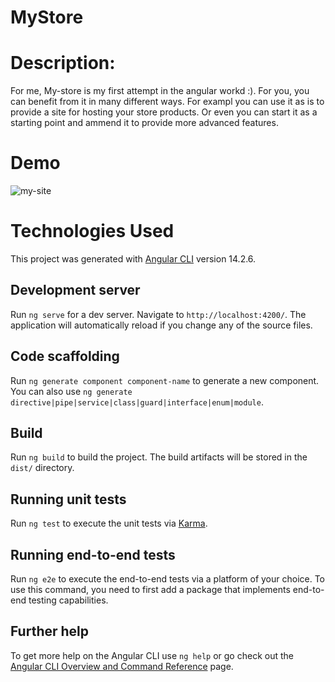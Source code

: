 # MyStore
# Description: 
For me, My-store is my first attempt in the angular workd :). For you, you can benefit from it in many different ways. For exampl you can use it as is to provide a site for hosting your store products. Or even you can start it as a starting point and ammend it to provide more advanced features.
# Demo
![my-site](https://user-images.githubusercontent.com/77669781/198496654-5de92679-c482-48f4-a96a-f677628c907d.gif)


# Technologies Used

This project was generated with [Angular CLI](https://github.com/angular/angular-cli) version 14.2.6.

## Development server

Run `ng serve` for a dev server. Navigate to `http://localhost:4200/`. The application will automatically reload if you change any of the source files.

## Code scaffolding

Run `ng generate component component-name` to generate a new component. You can also use `ng generate directive|pipe|service|class|guard|interface|enum|module`.

## Build

Run `ng build` to build the project. The build artifacts will be stored in the `dist/` directory.

## Running unit tests

Run `ng test` to execute the unit tests via [Karma](https://karma-runner.github.io).

## Running end-to-end tests

Run `ng e2e` to execute the end-to-end tests via a platform of your choice. To use this command, you need to first add a package that implements end-to-end testing capabilities.

## Further help

To get more help on the Angular CLI use `ng help` or go check out the [Angular CLI Overview and Command Reference](https://angular.io/cli) page.
